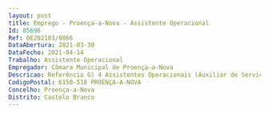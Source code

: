 ```yaml
--- 
layout: post
title: Emprego - Proença-a-Nova - Assistente Operacional
Id: 85696
Ref: OE202103/0866
DataAbertura: 2021-03-30
DataFecho: 2021-04-14
Trabalho: Assistente Operacional
Empregador: Câmara Municipal de Proença-a-Nova
Descricao: Referência G) 4 Assistentes Operacionais (Auxiliar de Serviços Gerais)  Limpeza e manutenção das instalações e serviços municipais, zela ainda pela conservação dos pavimentos, procede à limpeza de armários, bem como livros, pastas e outros documentos depositados em arquivos, colabora no transporte e arrumação de livros, pastas e documentos, assegura a guarda de instalações, apoia no arquivo em arrumações diversas. Exercício de funções de suporte, associadas à Unidade de Ambiente e Espaços Verdes.
CodigoPostal: 6150-518 PROENÇA-A-NOVA
Concelho: Proença-a-Nova
Distrito: Castelo Branco
--- 
```

